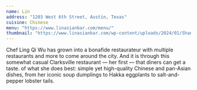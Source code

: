 ```yaml
---
name: Lin
address: "1203 West 6th Street, Austin, Texas"
cuisine: Chinese
menu: "https://www.linasianbar.com/menu/"
thumbnail: "https://www.linasianbar.com/wp-content/uploads/2024/01/Shanghai-Dumplings.jpg"
---
```


Chef Ling Qi Wu has grown into a bonafide restaurateur with multiple restaurants and more to come around the city. And it is through this somewhat casual Clarksville restaurant — her first — that diners can get a taste. of what she does best: simple yet high-quality Chinese and pan-Asian dishes, from her iconic soup dumplings to Hakka eggplants to salt-and-pepper lobster tails.
